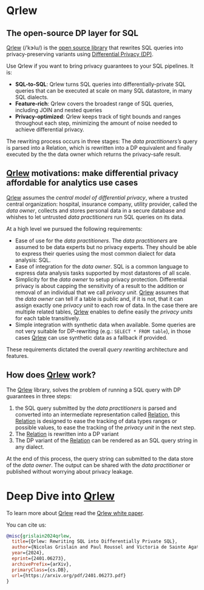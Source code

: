 # Qrlew

## The open-source DP layer for SQL

[Qrlew](https://qrlew.github.io/) (/ˈkɝlu/) is the [open source library](https://github.com/Qrlew) that rewrites SQL queries into privacy-preserving variants using [Differential Privacy (DP)](https://en.wikipedia.org/wiki/Differential_privacy).

Use Qrlew if you want to bring privacy guarantees to your SQL pipelines. It is:
- **SQL-to-SQL**: Qrlew turns SQL queries into differentially-private SQL queries that can be executed at scale on many SQL datastore, in many SQL dialects.
- **Feature-rich**: Qrlew covers the broadest range of SQL queries, including JOIN and nested queries
- **Privacy-optimized**: Qrlew keeps track of tight bounds and ranges throughout each step, minimizing the amount of noise needed to achieve differential privacy.

The rewriting process occurs in three stages: The *data practitioners’s* query is parsed
into a Relation, which is rewritten into a DP equivalent and finally executed by the the data
owner which returns the privacy-safe result.

## [Qrlew](https://qrlew.github.io/) motivations: make differential privacy affordable for analytics use cases

[Qrlew](https://qrlew.github.io/) assumes the *central model of differential privacy*, where a trusted central organization: hospital, insurance company, utility provider, called the *data owner*, collects and stores personal data in a secure database and whishes to let untrusted *data practitioners* run SQL queries on its data.

At a high level we pursued the following requirements:

* Ease of use for the *data practitioners*. The *data practitioners* are assumed to be data experts but no privacy experts. They should be able to express their queries using the most common dialect for data analysis: SQL.
* Ease of integration for the *data owner*. SQL is a common language to express data analysis tasks supported by most datastores of all scale.
* Simplicity for the *data owner* to setup privacy protection. Differential privacy is about capping the sensitivity of a result to the addition or removal of an individual that we call *privacy unit*. [Qrlew](https://qrlew.github.io/) assumes that the *data owner* can tell if a table is public and, if it is not, that it can assign exactly one *privacy unit* to each row of data. In the case there are multiple related tables, [Qrlew](https://qrlew.github.io/) enables to define easily the *privacy units* for each table transitively.
* Simple integration with synthetic data when available. Some queries are not very suitable for DP-rewriting (e.g.: `SELECT * FROM table`), in those cases [Qrlew](https://qrlew.github.io/) can use synthetic data as a fallback if provided.

These requirements dictated the overall *query rewriting* architecture and features.

## How does [Qrlew](https://qrlew.github.io/) work?

The [Qrlew](https://qrlew.github.io/) library, solves the problem of running a SQL query with DP guarantees in three steps:
1. the SQL query submitted by the *data practitioners* is parsed and converted into an intermediate representation called [Relation](https://en.wikipedia.org/wiki/Relation_(database)), this [Relation](https://en.wikipedia.org/wiki/Relation_(database)) is designed to ease the tracking of data types ranges or possible values, to ease the tracking of the *privacy unit* in the next step. 
2. The [Relation](https://en.wikipedia.org/wiki/Relation_(database)) is rewritten into a DP variant
3. The DP variant of the [Relation](https://en.wikipedia.org/wiki/Relation_(database)) can be rendered as an SQL query string in any dialect.

At the end of this process, the query string can submitted to the data store of the *data owner*. The output can be shared with the *data practitioner* or published without worrying about privacy leakage.

# Deep Dive into [Qrlew](https://qrlew.github.io/)

To learn more about [Qrlew](https://qrlew.github.io/) read the [Qrlew white paper](https://arxiv.org/pdf/2401.06273.pdf).

You can cite us:
```bibtex
@misc{grislain2024qrlew,
  title={Qrlew: Rewriting SQL into Differentially Private SQL}, 
  author={Nicolas Grislain and Paul Roussel and Victoria de Sainte Agathe},
  year={2024},
  eprint={2401.06273},
  archivePrefix={arXiv},
  primaryClass={cs.DB},
  url={https://arxiv.org/pdf/2401.06273.pdf}
}
```
